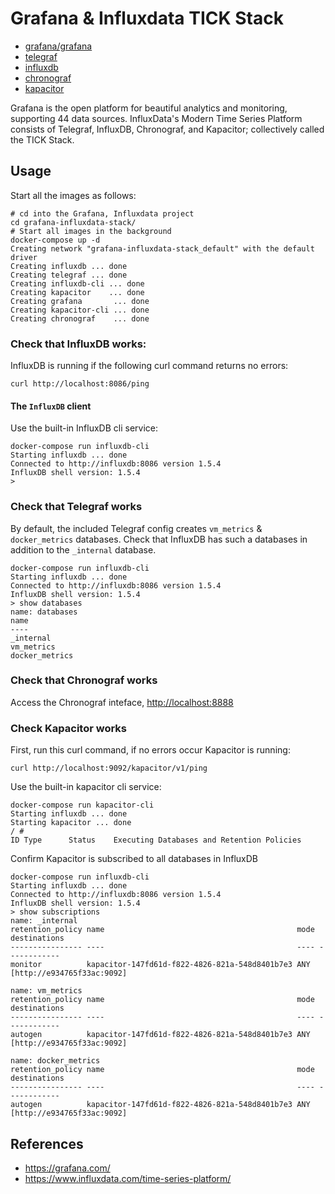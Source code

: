 # Grafana & Influxdata TICK Stack

- [grafana/grafana](https://hub.docker.com/r/grafana/grafana/)
- [telegraf](https://hub.docker.com/_/telegraf/)
- [influxdb](https://hub.docker.com/_/influxdb/)
- [chronograf](https://hub.docker.com/_/chronograf/)
- [kapacitor](https://hub.docker.com/_/kapacitor/)

Grafana is the open platform for beautiful analytics and monitoring, supporting 44 data sources.
InfluxData's Modern Time Series Platform consists of Telegraf, InfluxDB, Chronograf, and Kapacitor; collectively called the TICK Stack.

## Usage

Start all the images as follows:

    # cd into the Grafana, Influxdata project
    cd grafana-influxdata-stack/
    # Start all images in the background
    docker-compose up -d
    Creating network "grafana-influxdata-stack_default" with the default driver
    Creating influxdb ... done
    Creating telegraf ... done
    Creating influxdb-cli ... done
    Creating kapacitor    ... done
    Creating grafana       ... done
    Creating kapacitor-cli ... done
    Creating chronograf    ... done

### Check that InfluxDB works:

InfluxDB is running if the following curl command returns no errors:

    curl http://localhost:8086/ping

#### The `InfluxDB` client

Use the built-in InfluxDB cli service:

    docker-compose run influxdb-cli
    Starting influxdb ... done
    Connected to http://influxdb:8086 version 1.5.4
    InfluxDB shell version: 1.5.4
    > 

### Check that Telegraf works

By default, the included Telegraf config creates `vm_metrics` & `docker_metrics` databases.
Check that InfluxDB has such a databases in addition to the `_internal` database.

    docker-compose run influxdb-cli
    Starting influxdb ... done
    Connected to http://influxdb:8086 version 1.5.4
    InfluxDB shell version: 1.5.4
    > show databases
    name: databases
    name
    ----
    _internal
    vm_metrics
    docker_metrics

### Check that Chronograf works

Access the Chronograf inteface, [http://localhost:8888](http://localhost:8888)

### Check Kapacitor works

First, run this curl command, if no errors occur Kapacitor is running:

    curl http://localhost:9092/kapacitor/v1/ping

Use the built-in kapacitor cli service:

    docker-compose run kapacitor-cli
    Starting influxdb ... done
    Starting kapacitor ... done
    / # 
    ID Type      Status    Executing Databases and Retention Policies

Confirm Kapacitor is subscribed to all databases in InfluxDB

    docker-compose run influxdb-cli
    Starting influxdb ... done
    Connected to http://influxdb:8086 version 1.5.4
    InfluxDB shell version: 1.5.4
    > show subscriptions
    name: _internal
    retention_policy name                                           mode destinations
    ---------------- ----                                           ---- ------------
    monitor          kapacitor-147fd61d-f822-4826-821a-548d8401b7e3 ANY  [http://e934765f33ac:9092]
     
    name: vm_metrics
    retention_policy name                                           mode destinations
    ---------------- ----                                           ---- ------------
    autogen          kapacitor-147fd61d-f822-4826-821a-548d8401b7e3 ANY  [http://e934765f33ac:9092]
     
    name: docker_metrics
    retention_policy name                                           mode destinations
    ---------------- ----                                           ---- ------------
    autogen          kapacitor-147fd61d-f822-4826-821a-548d8401b7e3 ANY  [http://e934765f33ac:9092]

## References

- https://grafana.com/
- https://www.influxdata.com/time-series-platform/
